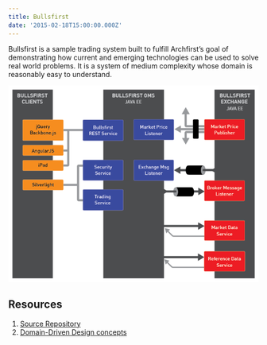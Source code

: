 ```yaml
---
title: Bullsfirst
date: '2015-02-18T15:00:00.000Z'
---
```


Bullsfirst is a sample trading system built to fulfill Archfirst’s goal of demonstrating how current and emerging technologies can be used to solve real world problems. It is a system of medium complexity whose domain is reasonably easy to understand.

![Bullsfirst Platform](./bf-platform.png)

## Resources

1. [Source Repository](https://github.com/archfirst/bullsfirst-server-java)
2. [Domain-Driven Design concepts](../domain-driven-design/)

